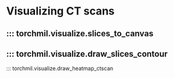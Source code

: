 # Visualizing CT scans

::: torchmil.visualize.slices_to_canvas
-------------------------
::: torchmil.visualize.draw_slices_contour
-------------------------
::: torchmil.visualize.draw_heatmap_ctscan
